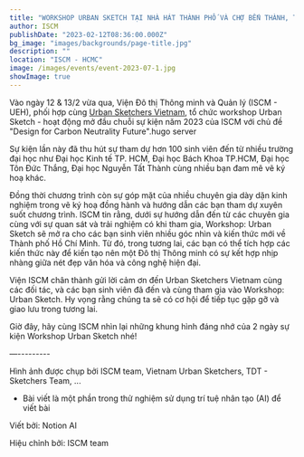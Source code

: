 ```yaml
---
title: "WORKSHOP URBAN SKETCH TẠI NHÀ HÁT THÀNH PHỐ VÀ CHỢ BẾN THÀNH, TP. HỒ CHÍ MINH"
author: ISCM
publishDate: "2023-02-12T08:36:00.000Z"
bg_image: "images/backgrounds/page-title.jpg"
description: "" 
location: "ISCM - HCMC"
image: /images/events/event-2023-07-1.jpg
showImage: true
---
```

Vào ngày 12 & 13/2 vừa qua, Viện Đô thị Thông minh và Quản lý (ISCM - UEH), phối hợp cùng [Urban Sketchers Vietnam](https://www.facebook.com/groups/urbansketchersvietnam/?__cft__[0]=AZVJMp0rqjkrEBiBdaAFqvA_6zeyWOV47RT-9ux5QS63HSYvj1czbdBr2a5BOK1lB1FUs-AoGLQNaBeiyzezP5SGzFozvgvk6Z_J6RJp3bNx-bDFdRV5gevcY28KctLAHxj-MQ3f2w5B7sx7jC4qmtBAEgIZFGycWxIMY9qQH8pNI0fljoKnYhVQk3NcD8aHilk&__tn__=-UK-R), tổ chức workshop Urban Sketch - hoạt động mở đầu chuỗi sự kiện năm 2023 của ISCM với chủ đề "Design for Carbon Neutrality Future".hugo server

Sự kiện lần này đã thu hút sự tham dự hơn 100 sinh viên đến từ nhiều trường đại học như Đại học Kinh tế TP. HCM, Đại học Bách Khoa TP.HCM, Đại học Tôn Đức Thắng, Đại học Nguyễn Tất Thành cùng nhiều bạn đam mê vẽ ký hoạ khác.

Đồng thời chương trình còn sự góp mặt của nhiều chuyên gia dày dặn kinh nghiệm trong vẽ ký hoạ đồng hành và hướng dẫn các bạn tham dự xuyên suốt chương trình. ISCM tin rằng, dưới sự hướng dẫn đến từ các chuyên gia cùng với sự quan sát và trải nghiệm có khi tham gia, Workshop: Urban Sketch sẽ mở ra cho các bạn sinh viên nhiều góc nhìn và kiến thức mới về Thành phố Hồ Chí Minh. Từ đó, trong tương lai, các bạn có thể tích hợp các kiến thức này để kiến tạo nên một Đô thị Thông minh có sự kết hợp nhịp nhàng giữa nét đẹp văn hóa và công nghệ hiện đại.

Viện ISCM chân thành gửi lời cảm ơn đến Urban Sketchers Vietnam cùng các đối tác, và các bạn sinh viên đã đến và cùng tham gia vào Workshop: Urban Sketch. Hy vọng rằng chúng ta sẽ có cơ hội để tiếp tục gặp gỡ và giao lưu trong tương lai.

Giờ đây, hãy cùng ISCM nhìn lại những khung hình đáng nhớ của 2 ngày sự kiện Workshop Urban Sketch nhé!

—---------

Hình ảnh được chụp bởi ISCM team, Vietnam Urban Sketchers, TDT - Sketchers Team, ...

- Bài viết là một phần trong thử nghiệm sử dụng trí tuệ nhân tạo (AI) để viết bài

Viết bởi: Notion AI

Hiệu chỉnh bởi: ISCM team